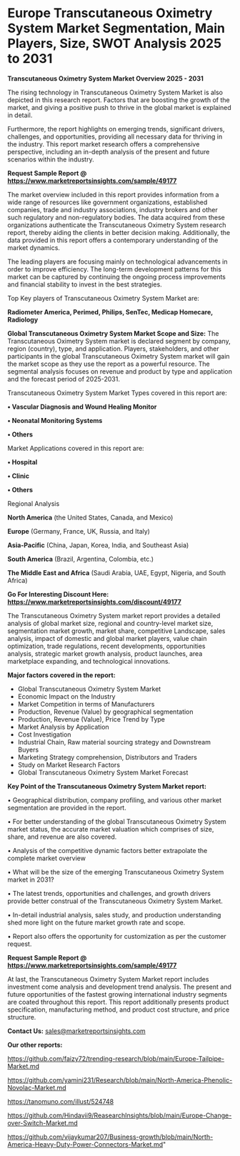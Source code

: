 # Europe Transcutaneous Oximetry System Market Segmentation, Main Players, Size, SWOT Analysis 2025 to 2031

<Strong> Transcutaneous Oximetry System Market Overview 2025 - 2031</strong>

The rising technology in Transcutaneous Oximetry System Market is also depicted in this research report. Factors that are boosting the growth of the market, and giving a positive push to thrive in the global market is explained in detail.

Furthermore, the report highlights on emerging trends, significant drivers, challenges, and opportunities, providing all necessary data for thriving in the industry. This report market research offers a comprehensive perspective, including an in-depth analysis of the present and future scenarios within the industry.

<strong>Request Sample Report @ <a href=https://www.marketreportsinsights.com/sample/49177>https://www.marketreportsinsights.com/sample/49177</a></strong>

The market overview included in this report provides information from a wide range of resources like government organizations, established companies, trade and industry associations, industry brokers and other such regulatory and non-regulatory bodies. The data acquired from these organizations authenticate the Transcutaneous Oximetry System research report, thereby aiding the clients in better decision making. Additionally, the data provided in this report offers a contemporary understanding of the market dynamics.

The leading players are focusing mainly on technological advancements in order to improve efficiency. The long-term development patterns for this market can be captured by continuing the ongoing process improvements and financial stability to invest in the best strategies.

Top Key players of Transcutaneous Oximetry System Market are:

<strong>Radiometer America, Perimed, Philips, SenTec, Medicap Homecare, Radiology</strong>

<strong><b>Global Transcutaneous Oximetry System Market Scope and Size:</b></strong>
The Transcutaneous Oximetry System market is declared segment by company, region (country), type, and application. Players, stakeholders, and other participants in the global Transcutaneous Oximetry System market will gain the market scope as they use the report as a powerful resource. The segmental analysis focuses on revenue and product by type and application and the forecast period of 2025-2031.

Transcutaneous Oximetry System Market Types covered in this report are:

<strong>•  Vascular Diagnosis and Wound Healing Monitor

•  Neonatal Monitoring Systems

•  Others</strong>

Market Applications covered in this report are:

<strong>•  Hospital

•  Clinic

•  Others</strong> 

Regional Analysis

<strong>North America</strong> (the United States, Canada, and Mexico)

<strong>Europe</strong> (Germany, France, UK, Russia, and Italy)

<strong>Asia-Pacific</strong> (China, Japan, Korea, India, and Southeast Asia)

<strong>South America</strong> (Brazil, Argentina, Colombia, etc.)

<strong>The Middle East and Africa</strong> (Saudi Arabia, UAE, Egypt, Nigeria, and South Africa)

<strong>Go For Interesting Discount Here: <a href=https://www.marketreportsinsights.com/discount/49177>https://www.marketreportsinsights.com/discount/49177</a></strong>

The Transcutaneous Oximetry System market report provides a detailed analysis of global market size, regional and country-level market size, segmentation market growth, market share, competitive Landscape, sales analysis, impact of domestic and global market players, value chain optimization, trade regulations, recent developments, opportunities analysis, strategic market growth analysis, product launches, area marketplace expanding, and technological innovations.

<strong><b>Major factors covered in the report:</b></strong>
<ul>
  <li>Global Transcutaneous Oximetry System Market </li>
  <li>Economic Impact on the Industry</li>
  <li>Market Competition in terms of Manufacturers</li>
  <li>Production, Revenue (Value) by geographical segmentation</li>
  <li>Production, Revenue (Value), Price Trend by Type</li>
  <li>Market Analysis by Application</li>
  <li>Cost Investigation</li>
  <li>Industrial Chain, Raw material sourcing strategy and Downstream Buyers</li>
  <li>Marketing Strategy comprehension, Distributors and Traders</li>
  <li>Study on Market Research Factors</li>
  <li>Global Transcutaneous Oximetry System Market Forecast</li>
</ul>

<strong><b>Key Point of the Transcutaneous Oximetry System Market report:</b></strong>

• Geographical distribution, company profiling, and various other market segmentation are provided in the report.

• For better understanding of the global Transcutaneous Oximetry System market status, the accurate market valuation which comprises of size, share, and revenue are also covered.

• Analysis of the competitive dynamic factors better extrapolate the complete market overview

• What will be the size of the emerging Transcutaneous Oximetry System market in 2031?

• The latest trends, opportunities and challenges, and growth drivers provide better construal of the Transcutaneous Oximetry System Market.

• In-detail industrial analysis, sales study, and production understanding shed more light on the future market growth rate and scope.

• Report also offers the opportunity for customization as per the customer request.

<strong>Request Sample Report @ <a href=https://www.marketreportsinsights.com/sample/49177>https://www.marketreportsinsights.com/sample/49177</a></strong>

At last, the Transcutaneous Oximetry System Market report includes investment come analysis and development trend analysis. The present and future opportunities of the fastest growing international industry segments are coated throughout this report. This report additionally presents product specification, manufacturing method, and product cost structure, and price structure.

<strong>Contact Us:</strong>
sales@marketreportsinsights.com

<strong>Our other reports:</strong>

<a href=https://github.com/faizy72/trending-research/blob/main/Europe-Tailpipe-Market.md>https://github.com/faizy72/trending-research/blob/main/Europe-Tailpipe-Market.md</a>

<a href=https://github.com/yamini231/Research/blob/main/North-America-Phenolic-Novolac-Market.md>https://github.com/yamini231/Research/blob/main/North-America-Phenolic-Novolac-Market.md</a>

<a href=https://tanomuno.com/illust/524748>https://tanomuno.com/illust/524748</a>

<a href=https://github.com/Hindavii9/ReasearchInsights/blob/main/Europe-Change-over-Switch-Market.md>https://github.com/Hindavii9/ReasearchInsights/blob/main/Europe-Change-over-Switch-Market.md</a>

<a href=https://github.com/vijaykumar207/Business-growth/blob/main/North-America-Heavy-Duty-Power-Connectors-Market.md>https://github.com/vijaykumar207/Business-growth/blob/main/North-America-Heavy-Duty-Power-Connectors-Market.md</a>"

